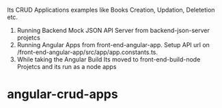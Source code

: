 Its CRUD Applications examples like Books Creation, Updation, Deletetion etc.
1. Running Backend Mock JSON API Server from backend-json-server projetcs
2. Running Angular Apps from front-end-angular-app. Setup API url on /front-end-angular-app/src/app/app.constants.ts.
3. While taking the Angular Build Its moved to front-end-build-node Projetcs and its run as a node apps
# angular-crud-apps
